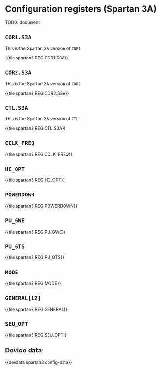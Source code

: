 # Configuration registers (Spartan 3A)

TODO: document


## `COR1.S3A`

This is the Spartan 3A version of `COR1`.

{{tile spartan3 REG.COR1.S3A}}


## `COR2.S3A`

This is the Spartan 3A version of `COR2`.

{{tile spartan3 REG.COR2.S3A}}


## `CTL.S3A`

This is the Spartan 3A version of `CTL`.

{{tile spartan3 REG.CTL.S3A}}


## `CCLK_FREQ`

{{tile spartan3 REG.CCLK_FREQ}}


## `HC_OPT`

{{tile spartan3 REG.HC_OPT}}


## `POWERDOWN`

{{tile spartan3 REG.POWERDOWN}}


## `PU_GWE`

{{tile spartan3 REG.PU_GWE}}


## `PU_GTS`

{{tile spartan3 REG.PU_GTS}}


## `MODE`

{{tile spartan3 REG.MODE}}


## `GENERAL[12]`

{{tile spartan3 REG.GENERAL}}


## `SEU_OPT`

{{tile spartan3 REG.SEU_OPT}}


## Device data

{{devdata spartan3 config-data}}
